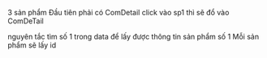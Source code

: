 3 sản phẩm 
Đầu tiên phải có ComDetail
click vào sp1  thì sẽ đổ vào ComDeTail 

nguyên tắc tìm số 1 trong data để lấy được thông tin sản phẩm số 1
Mỗi sản phẩm sẽ lấy id 